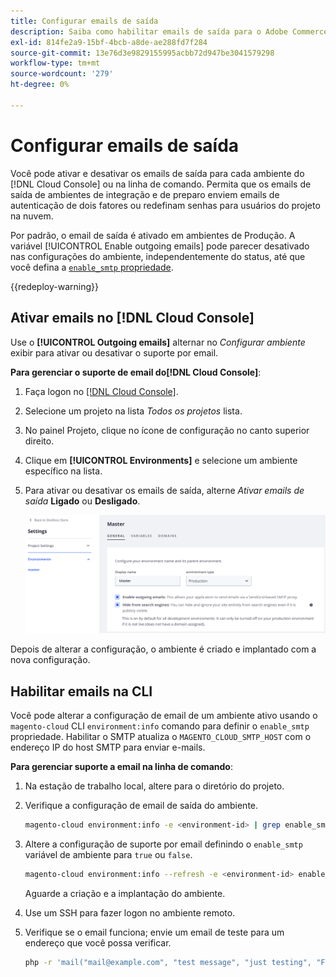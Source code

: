```yaml
---
title: Configurar emails de saída
description: Saiba como habilitar emails de saída para o Adobe Commerce na infraestrutura em nuvem.
exl-id: 814fe2a9-15bf-4bcb-a8de-ae288fd7f284
source-git-commit: 13e76d3e9829155995acbb72d947be3041579298
workflow-type: tm+mt
source-wordcount: '279'
ht-degree: 0%

---
```


# Configurar emails de saída

Você pode ativar e desativar os emails de saída para cada ambiente do [!DNL Cloud Console] ou na linha de comando. Permita que os emails de saída de ambientes de integração e de preparo enviem emails de autenticação de dois fatores ou redefinam senhas para usuários do projeto na nuvem.

Por padrão, o email de saída é ativado em ambientes de Produção. A variável [!UICONTROL Enable outgoing emails] pode parecer desativado nas configurações do ambiente, independentemente do status, até que você defina a [`enable_smtp` propriedade](#enable-emails-in-the-cli).

{{redeploy-warning}}

## Ativar emails no [!DNL Cloud Console]

Use o **[!UICONTROL Outgoing emails]** alternar no _Configurar ambiente_ exibir para ativar ou desativar o suporte por email.

**Para gerenciar o suporte de email do[!DNL Cloud Console]**:

1. Faça logon no [[!DNL Cloud Console]](https://console.adobecommerce.com).
1. Selecione um projeto na lista _Todos os projetos_ lista.
1. No painel Projeto, clique no ícone de configuração no canto superior direito.
1. Clique em **[!UICONTROL Environments]** e selecione um ambiente específico na lista.
1. Para ativar ou desativar os emails de saída, alterne _Ativar emails de saída_ **Ligado** ou **Desligado**.

   ![Habilitar configuração de email de saída](../../assets/outgoing-emails.png)

Depois de alterar a configuração, o ambiente é criado e implantado com a nova configuração.

## Habilitar emails na CLI

Você pode alterar a configuração de email de um ambiente ativo usando o `magento-cloud` CLI `environment:info` comando para definir o `enable_smtp` propriedade. Habilitar o SMTP atualiza o `MAGENTO_CLOUD_SMTP_HOST` com o endereço IP do host SMTP para enviar e-mails.

**Para gerenciar suporte a email na linha de comando**:

1. Na estação de trabalho local, altere para o diretório do projeto.

1. Verifique a configuração de email de saída do ambiente.

   ```bash
   magento-cloud environment:info -e <environment-id> | grep enable_smtp
   ```

1. Altere a configuração de suporte por email definindo o `enable_smtp` variável de ambiente para `true` ou `false`.

   ```bash
   magento-cloud environment:info --refresh -e <environment-id> enable_smtp true
   ```

   Aguarde a criação e a implantação do ambiente.

1. Use um SSH para fazer logon no ambiente remoto.

1. Verifique se o email funciona; envie um email de teste para um endereço que você possa verificar.

   ```bash
   php -r 'mail("mail@example.com", "test message", "just testing", "From: tester@example.com");'
   ```
